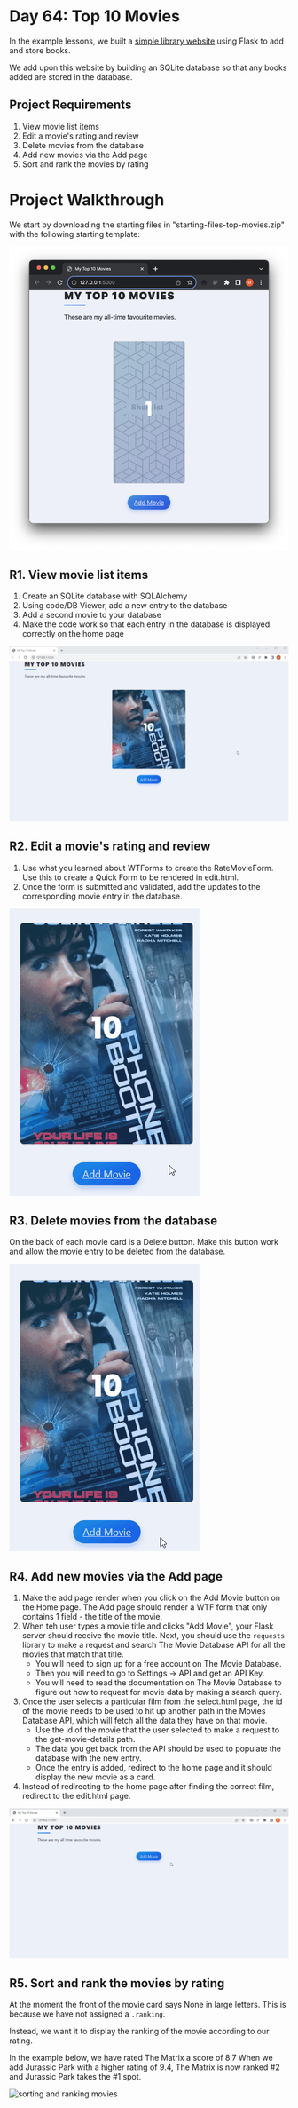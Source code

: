 # Day 64: Top 10 Movies

In the example lessons, we built a [simple library website](https://github.com/marilynyi/100-days-of-code-python/tree/main/days-61-70/day-63/examples/starting-library) using Flask to add and store books. 

We add upon this website by building an SQLite database so that any books added are stored in the database. 

## Project Requirements

1. View movie list items
2. Edit a movie's rating and review
3. Delete movies from the database
4. Add new movies via the Add page
5. Sort and rank the movies by rating

# Project Walkthrough

We start by downloading the starting files in "starting-files-top-movies.zip" with the following starting template: 

<img src="demos/starting_template.png" alt="website showing starting template">

## R1. View movie list items 

1. Create an SQLite database with SQLAlchemy
2. Using code/DB Viewer, add a new entry to the database
3. Add a second movie to your database
4. Make the code work so that each entry in the database is displayed correctly on the home page

<img src="demos/req1_demo.gif" alt="showing front and back of movie card">

## R2. Edit a movie's rating and review

1. Use what you learned about WTForms to create the RateMovieForm. Use this to create a Quick Form to be rendered in edit.html.
2. Once the form is submitted and validated, add the updates to the corresponding movie entry in the database. 

<img src="demos/req2_demo.gif" alt="editing a movie's rating and review">

## R3. Delete movies from the database

On the back of each movie card is a Delete button. Make this button work and allow the movie entry to be deleted from the database.

<img src="demos/req3_demo.gif" alt="deleting a movie">

## R4. Add new movies via the Add page

1. Make the add page render when you click on the Add Movie button on the Home page. The Add page should render a WTF form that only contains 1 field - the title of the movie.
2. When teh user types a movie title and clicks "Add Movie", your Flask server should receive the movie title. Next, you should use the `requests` library to make a request and search The Movie Database API for all the movies that match that title.
    - You will need to sign up for a free account on The Movie Database.
    - Then you will need to go to Settings -> API and get an API Key.
    - You will need to read the documentation on The Movie Database to figure out how to request for movie data by making a search query.
3. Once the user selects a particular film from the select.html page, the id of the movie needs to be used to hit up another path in the Movies Database API, which will fetch all the data they have on that movie. 
   - Use the id of the movie that the user selected to make a request to the get-movie-details path.
   - The data you get back from the API should be used to populate the database with the new entry.
   - Once the entry is added, redirect to the home page and it should display the new movie as a card.
4. Instead of redirecting to the home page after finding the correct film, redirect to the edit.html page. 

<img src="demos/req4_demo.gif" alt="adding a movie">

## R5. Sort and rank the movies by rating

At the moment the front of the movie card says None in large letters. This is because we have not assigned a `.ranking`.

Instead, we want it to display the ranking of the movie according to our rating.

In the example below, we have rated The Matrix a score of 8.7 When we add Jurassic Park with a higher rating of 9.4, The Matrix is now ranked #2 and Jurassic Park takes the #1 spot.

<img src="demos/req5_demo.gif" alt="sorting and ranking movies">
